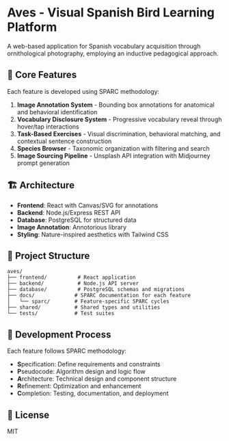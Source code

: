 # Aves - Visual Spanish Bird Learning Platform

A web-based application for Spanish vocabulary acquisition through ornithological photography, employing an inductive pedagogical approach.

## 🎯 Core Features

Each feature is developed using SPARC methodology:

1. **Image Annotation System** - Bounding box annotations for anatomical and behavioral identification
2. **Vocabulary Disclosure System** - Progressive vocabulary reveal through hover/tap interactions
3. **Task-Based Exercises** - Visual discrimination, behavioral matching, and contextual sentence construction
4. **Species Browser** - Taxonomic organization with filtering and search
5. **Image Sourcing Pipeline** - Unsplash API integration with Midjourney prompt generation

## 🏗️ Architecture

- **Frontend**: React with Canvas/SVG for annotations
- **Backend**: Node.js/Express REST API
- **Database**: PostgreSQL for structured data
- **Image Annotation**: Annotorious library
- **Styling**: Nature-inspired aesthetics with Tailwind CSS

## 📁 Project Structure

```
aves/
├── frontend/          # React application
├── backend/           # Node.js API server
├── database/          # PostgreSQL schemas and migrations
├── docs/             # SPARC documentation for each feature
│   └── sparc/        # Feature-specific SPARC cycles
├── shared/           # Shared types and utilities
└── tests/            # Test suites
```

## 🚀 Development Process

Each feature follows SPARC methodology:
- **S**pecification: Define requirements and constraints
- **P**seudocode: Algorithm design and logic flow
- **A**rchitecture: Technical design and component structure
- **R**efinement: Optimization and enhancement
- **C**ompletion: Testing, documentation, and deployment

## 📝 License

MIT